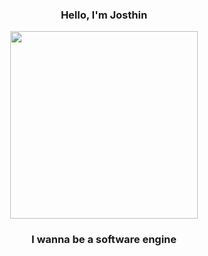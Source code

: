 <h3 align="center">Hello, I'm Josthin</h3>
<div align="center">
</div>
 <div align="center">
  <img src="https://media.tenor.com/btHsggSMhoAAAAAC/bocchi-the-rock-pa.gif" width="300" />
</div>
<div align="center">
   <h3>I wanna be a software engine</h3>
</div>
